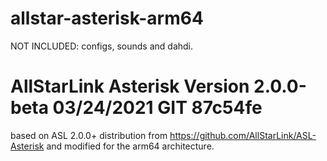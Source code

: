 # allstar-asterisk-arm64

NOT INCLUDED: configs, sounds and dahdi.

# AllStarLink Asterisk Version 2.0.0-beta 03/24/2021 GIT 87c54fe
based on ASL 2.0.0+ distribution from <https://github.com/AllStarLink/ASL-Asterisk> and modified for the arm64 architecture.
